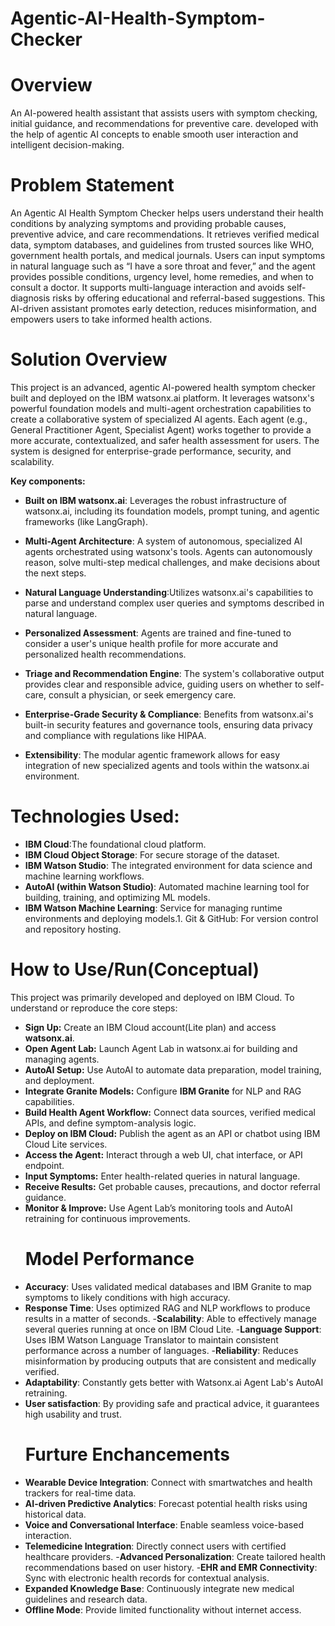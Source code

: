 # Agentic-AI-Health-Symptom-Checker
# Overview
An AI-powered health assistant that assists users with symptom checking, initial guidance, and recommendations for preventive care. developed with the help of agentic AI concepts to enable smooth user interaction and intelligent decision-making.
# Problem Statement
 An Agentic AI Health Symptom Checker helps users understand their health conditions 
by analyzing symptoms and providing probable causes, preventive advice, and care recommendations. 
It retrieves verified medical data, symptom databases, and guidelines from trusted sources like WHO, 
government health portals, and medical journals. 
Users can input symptoms in natural language such as “I have a sore throat and fever,” and the agent 
provides possible conditions, urgency level, home remedies, and when to consult a doctor. 
It supports multi-language interaction and avoids self-diagnosis risks by offering educational and 
referral-based suggestions. 
This AI-driven assistant promotes early detection, reduces misinformation, and empowers users to take 
informed health actions.
# Solution Overview
This project is an advanced, agentic AI-powered health symptom checker built and deployed on the IBM watsonx.ai platform. It leverages watsonx's powerful foundation models and multi-agent orchestration capabilities to create a collaborative system of specialized AI agents. Each agent (e.g., General Practitioner Agent, Specialist Agent) works together to provide a more accurate, contextualized, and safer health assessment for users. The system is designed for enterprise-grade performance, security, and scalability.

**Key components:**

- **Built on IBM watsonx.ai**: Leverages the robust infrastructure of watsonx.ai, including its foundation models, prompt tuning, and agentic frameworks (like LangGraph).

- **Multi-Agent Architecture**: A system of autonomous, specialized AI agents orchestrated using watsonx's tools. Agents can autonomously reason, solve multi-step medical challenges, and make decisions about the next   steps.

- **Natural Language Understanding**:Utilizes watsonx.ai's capabilities to parse and understand complex user queries and symptoms described in natural language.

- **Personalized Assessment**: Agents are trained and fine-tuned to consider a user's unique health profile for more accurate and personalized health recommendations.

- **Triage and Recommendation Engine**: The system's collaborative output provides clear and responsible advice, guiding users on whether to self-care, consult a physician, or seek emergency care.

- **Enterprise-Grade Security & Compliance**: Benefits from watsonx.ai's built-in security features and governance tools, ensuring data privacy and compliance with regulations like HIPAA.

- **Extensibility**: The modular agentic framework allows for easy integration of new specialized agents and tools within the watsonx.ai environment.
# Technologies  Used:
- **IBM Cloud**:The foundational cloud platform.
- **IBM Cloud Object Storage**: For secure storage of the dataset.
- **IBM Watson Studio**: The integrated environment for data science and machine learning workflows.
- **AutoAI (within Watson Studio)**: Automated machine learning tool for building, training, and optimizing ML models.
- **IBM Watson Machine Learning**: Service for managing runtime environments and deploying models.1. Git & GitHub: For version control and repository hosting.
# How to Use/Run(Conceptual)
This project was primarily developed and deployed on IBM Cloud. To understand or reproduce the core steps:
* **Sign Up:** Create an IBM Cloud account(Lite plan) and access **watsonx.ai**.
* **Open Agent Lab:** Launch Agent Lab in watsonx.ai for building and managing agents.
* **AutoAI Setup:** Use AutoAI to automate data preparation, model training, and deployment.
* **Integrate Granite Models:** Configure **IBM Granite** for NLP and RAG capabilities.
* **Build Health Agent Workflow:** Connect data sources, verified medical APIs, and define symptom-analysis logic.
* **Deploy on IBM Cloud:** Publish the agent as an API or chatbot using IBM Cloud Lite services.
* **Access the Agent:** Interact through a web UI, chat interface, or API endpoint.
* **Input Symptoms:** Enter health-related queries in natural language.
* **Receive Results:** Get probable causes, precautions, and doctor referral guidance.
* **Monitor & Improve:** Use Agent Lab’s monitoring tools and AutoAI retraining for continuous improvements.
    # Model Performance
- **Accuracy**: Uses validated medical databases and IBM Granite to map symptoms to likely conditions with high accuracy.
- **Response Time**: Uses optimized RAG and NLP workflows to produce results in a matter of seconds.
-**Scalability**: Able to effectively manage several queries running at once on IBM Cloud Lite.
-**Language Support**: Uses IBM Watson Language Translator to maintain consistent performance across a number of languages.
-**Reliability**: Reduces misinformation by producing outputs that are consistent and medically verified.
- **Adaptability**: Constantly gets better with Watsonx.ai Agent Lab's AutoAI retraining.
- **User satisfaction**: By providing safe and practical advice, it guarantees high usability and trust.
  # Furture Enchancements
- **Wearable Device Integration**: Connect with smartwatches and health trackers for real-time data.
- **AI-driven Predictive Analytics**: Forecast potential health risks using historical data.
- **Voice and Conversational Interface**: Enable seamless voice-based interaction.
- **Telemedicine Integration**: Directly connect users with certified healthcare providers.
-**Advanced Personalization**: Create tailored health recommendations based on user history.
-**EHR and EMR Connectivity**: Sync with electronic health records for contextual analysis.
- **Expanded Knowledge Base**: Continuously integrate new medical guidelines and research data.
- **Offline Mode**: Provide limited functionality without internet access.






